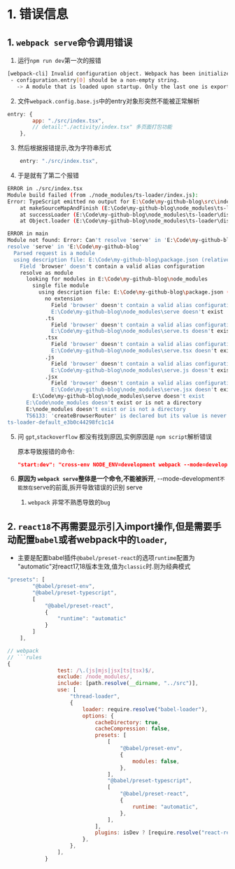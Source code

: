 # 1. 错误信息

## 1. `webpack serve`命令调用错误
1. 运行`npm run dev`第一次的报错

```bash
[webpack-cli] Invalid configuration object. Webpack has been initialized using a configuration object that does not match the API schema.
 - configuration.entry[0] should be a non-empty string.
   -> A module that is loaded upon startup. Only the last one is exported.
```

2. 文件`webpack.config.base.js`中的entry对象形突然不能被正常解析

```js
entry: {
		app: "./src/index.tsx",
		// detail:"./activity/index.tsx" 多页面打包功能
	},
```

3. 然后根据报错提示,改为字符串形式

```javascript
	entry: "./src/index.tsx",
```

4. 于是就有了第二个报错

```bash
ERROR in ./src/index.tsx
Module build failed (from ./node_modules/ts-loader/index.js):
Error: TypeScript emitted no output for E:\Code\my-github-blog\src\index.tsx.
    at makeSourceMapAndFinish (E:\Code\my-github-blog\node_modules\ts-loader\dist\index.js:52:18)
    at successLoader (E:\Code\my-github-blog\node_modules\ts-loader\dist\index.js:39:5)
    at Object.loader (E:\Code\my-github-blog\node_modules\ts-loader\dist\index.js:22:5)

ERROR in main
Module not found: Error: Can't resolve 'serve' in 'E:\Code\my-github-blog'
resolve 'serve' in 'E:\Code\my-github-blog'
  Parsed request is a module
  using description file: E:\Code\my-github-blog\package.json (relative path: .)
    Field 'browser' doesn't contain a valid alias configuration
    resolve as module
      looking for modules in E:\Code\my-github-blog\node_modules
        single file module
          using description file: E:\Code\my-github-blog\package.json (relative path: ./node_modules/serve)
            no extension
              Field 'browser' doesn't contain a valid alias configuration
              E:\Code\my-github-blog\node_modules\serve doesn't exist
            .ts
              Field 'browser' doesn't contain a valid alias configuration
              E:\Code\my-github-blog\node_modules\serve.ts doesn't exist
            .tsx
              Field 'browser' doesn't contain a valid alias configuration
              E:\Code\my-github-blog\node_modules\serve.tsx doesn't exist
            .js
              Field 'browser' doesn't contain a valid alias configuration
              E:\Code\my-github-blog\node_modules\serve.js doesn't exist
            .jsx
              Field 'browser' doesn't contain a valid alias configuration
              E:\Code\my-github-blog\node_modules\serve.jsx doesn't exist
        E:\Code\my-github-blog\node_modules\serve doesn't exist
      E:\Code\node_modules doesn't exist or is not a directory
      E:\node_modules doesn't exist or is not a directory
      TS6133: 'createBrowserRouter' is declared but its value is never read.
ts-loader-default_e3b0c44298fc1c14
```

5. 问 `gpt`,`stackoverflow` 都没有找到原因,实例原因是 `npm script`解析错误

   原本导致报错的命令:

   ```json
   "start:dev": "cross-env NODE_ENV=development webpack --mode=development serve  --progress --config ./build/webpack.config.dev.js"
   ```

6. **原因为 `webpack serve`整体是一个命令,不能被拆开**,   --mode-development`不能放在`serve的前面,拆开导致错误的识别 serve

   1. `webpack` 非常不熟悉导致的`bug`



## 2. `react18`不再需要显示引入import操作,但是需要手动配置`babel`或者webpack中的`loader`,
+ 主要是配置babel插件`@babel/preset-react`的选项`runtime`配置为 "automatic"对react17,18版本生效,值为`classic`时.则为经典模式
```js
"presets": [
		"@babel/preset-env",
		"@babel/preset-typescript",
		[
			"@babel/preset-react",
			{
				"runtime": "automatic"
			}
		]
	],
```

```js
// webpack
// ```rules
{
				test: /\.(js|mjs|jsx|ts|tsx)$/,
				exclude: /node_modules/,
				include: [path.resolve(__dirname, "../src")],
				use: [
					"thread-loader",
					{
						loader: require.resolve("babel-loader"),
						options: {
							cacheDirectory: true,
							cacheCompression: false,
							presets: [
								[
									"@babel/preset-env",
									{
										modules: false,
									},
								],
								"@babel/preset-typescript",
								[
									"@babel/preset-react",
									{
										runtime: "automatic",
									},
								],
							],
							plugins: isDev ? [require.resolve("react-refresh/babel")] : [],
						},
					},
				],
			}
```
